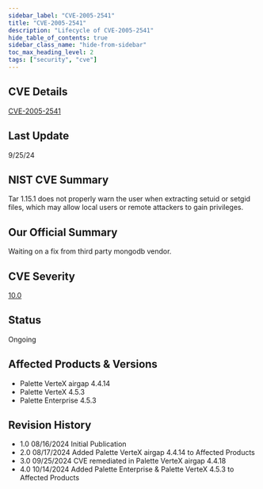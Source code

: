 ```yaml
---
sidebar_label: "CVE-2005-2541"
title: "CVE-2005-2541"
description: "Lifecycle of CVE-2005-2541"
hide_table_of_contents: true
sidebar_class_name: "hide-from-sidebar"
toc_max_heading_level: 2
tags: ["security", "cve"]
---
```


## CVE Details

[CVE-2005-2541](https://nvd.nist.gov/vuln/detail/CVE-2005-2541)

## Last Update

9/25/24

## NIST CVE Summary

Tar 1.15.1 does not properly warn the user when extracting setuid or setgid files, which may allow local users or remote
attackers to gain privileges.

## Our Official Summary

Waiting on a fix from third party mongodb vendor.

## CVE Severity

[10.0](https://nvd.nist.gov/vuln/detail/CVE-2005-2541)

## Status

Ongoing

## Affected Products & Versions

- Palette VerteX airgap 4.4.14
- Palette VerteX 4.5.3
- Palette Enterprise 4.5.3

## Revision History

- 1.0 08/16/2024 Initial Publication
- 2.0 08/17/2024 Added Palette VerteX airgap 4.4.14 to Affected Products
- 3.0 09/25/2024 CVE remediated in Palette VerteX airgap 4.4.18
- 4.0 10/14/2024 Added Palette Enterprise & Palette VerteX 4.5.3 to Affected Products
